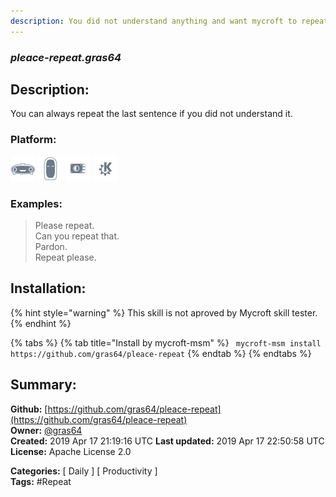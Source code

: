 ```yaml
---
description: You did not understand anything and want mycroft to repeat itself
---
```


### _pleace-repeat.gras64_  
## Description:  
You can always repeat the last sentence if you did not understand it.  
  
  
### Platform:  
 ![Mark I](../.gitbook/assets/mark-1-icon.png)  ![Mark II](../.gitbook/assets/mark-2-icon.png)  ![Picroft](../.gitbook/assets/picroft-icon.png)  ![plasmoid](../.gitbook/assets/kde.png)   
### Examples:  
> Please repeat.  
> Can you repeat that.  
> Pardon.  
> Repeat please.  
  
## Installation:  
{% hint style="warning" %}
This skill is not aproved by Mycroft skill tester.
{% endhint %}
    
{% tabs %}
{% tab title="Install by mycroft-msm" %}
``` mycroft-msm install https://github.com/gras64/pleace-repeat```
{% endtab %}
  {% endtabs %}
    
## Summary:  
**Github:** [https://github.com/gras64/pleace-repeat](https://github.com/gras64/pleace-repeat)  
**Owner:** [@gras64](https://github.com/gras64)  
**Created:** 2019 Apr 17 21:19:16 UTC  **Last updated:** 2019 Apr 17 22:50:58 UTC  
**License:** Apache License 2.0  
  
**Categories:** [ Daily ] [ Productivity ]   
**Tags:** \#Repeat   
